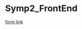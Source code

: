 # Symp2_FrontEnd

[form link](https://docs.google.com/spreadsheets/d/1GvamxR35VlN30EtHxkpfFAgyC2mZ2-CIf429Wnss5Hc/edit?usp=sharing)